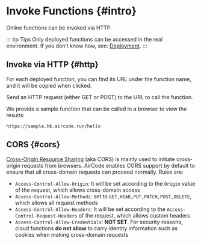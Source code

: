 # Invoke Functions {#intro}

Online functions can be invoked via HTTP.

::: tip Tips
Only deployed functions can be accessed in the real environment. If you don’t know how, see: [Deployment](/guide/functions/deployment.html).
:::

## Invoke via HTTP {#http}

For each deployed function, you can find its URL under the function name, and it will be copied when clicked.

<ACImage src="/_images/1671601906160.png" mode="light" />
<ACImage src="/_images/1671601929191.png" mode="dark" />

Send an HTTP request (either GET or POST) to the URL to call the function.

We provide a sample function that can be called in a browser to view the results:

```
https://sample.hk.aircode.run/hello
```

## CORS {#cors}

[Cross-Origin Resource Sharing](https://developer.mozilla.org/en-US/docs/Web/HTTP/CORS) (aka CORS) is mainly used to initiate cross-origin requests from browsers. AirCode enables CORS support by default to ensure that all cross-domain requests can proceed normally. Rules are:

- `Access-Control-Allow-Origin`: It will be set according to the `Origin` value of the request, which allows cross-domain access
- `Access-Control-Allow-Methods`: set to `GET,HEAD,PUT,PATCH,POST,DELETE`, which allows all request methods
- `Access-Control-Allow-Headers`: It will be set according to the `Access-Control-Request-Headers` of the request, which allows custom headers
- `Access-Control-Allow-Credentials`: **NOT SET**. For security reasons, cloud functions **do not allow** to carry identity information such as cookies when making cross-domain requests

